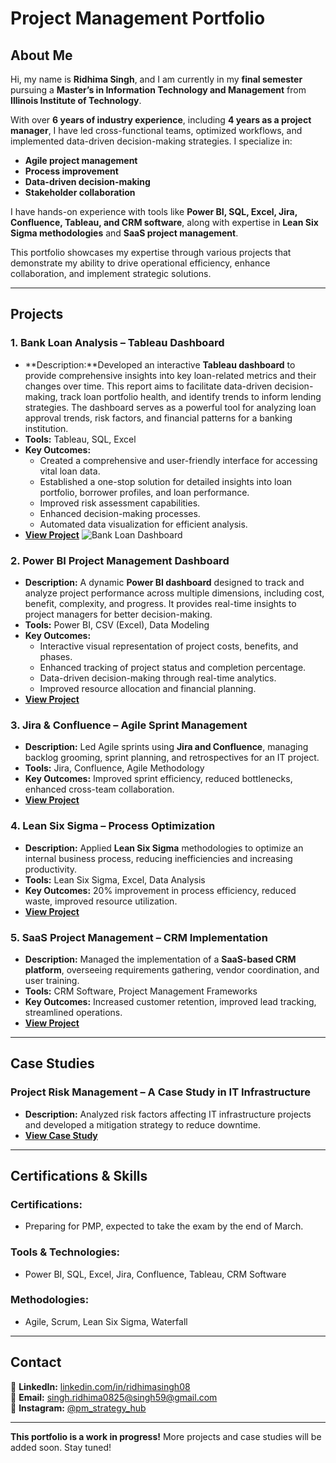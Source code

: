 # Project Management Portfolio  

## About Me  

Hi, my name is **Ridhima Singh**, and I am currently in my **final semester** pursuing a **Master’s in Information Technology and Management** from **Illinois Institute of Technology**.  

With over **6 years of industry experience**, including **4 years as a project manager**, I have led cross-functional teams, optimized workflows, and implemented data-driven decision-making strategies. I specialize in:  

- **Agile project management**  
- **Process improvement**  
- **Data-driven decision-making**  
- **Stakeholder collaboration**  

I have hands-on experience with tools like **Power BI, SQL, Excel, Jira, Confluence, Tableau, and CRM software**, along with expertise in **Lean Six Sigma methodologies** and **SaaS project management**.  

This portfolio showcases my expertise through various projects that demonstrate my ability to drive operational efficiency, enhance collaboration, and implement strategic solutions.  

---

## Projects  

### 1. **Bank Loan Analysis – Tableau Dashboard**  
- **Description:**Developed an interactive **Tableau dashboard** to provide comprehensive insights into key loan-related metrics and their changes over time. This report aims to facilitate data-driven decision-making, track loan portfolio health, and identify trends to inform lending strategies. The dashboard serves as a powerful tool for analyzing loan approval trends, risk factors, and financial patterns for a banking institution. 
- **Tools:** Tableau, SQL, Excel  
- **Key Outcomes:** 
     - Created a comprehensive and user-friendly interface for accessing vital loan data.
     - Established a one-stop solution for detailed insights into loan portfolio, borrower profiles, and loan performance.
     - Improved risk assessment capabilities.
     - Enhanced decision-making processes.
     - Automated data visualization for efficient analysis.
- **[View Project](https://github.com/RidhimaGitCraft/project-management-portfolio/tree/main/BankLoan)**
![Bank Loan Dashboard](https://github.com/RidhimaGitCraft/project-management-portfolio/blob/main/BankLoan/Images.png)  
### 2. **Power BI Project Management Dashboard**  
- **Description:** A dynamic **Power BI dashboard** designed to track and analyze project performance across multiple dimensions, including cost, benefit, complexity, and progress. It provides real-time insights to project managers for better decision-making.
- **Tools:** Power BI, CSV (Excel), Data Modeling
- **Key Outcomes:** 
     - Interactive visual representation of project costs, benefits, and phases.
     - Enhanced tracking of project status and completion percentage.
     - Data-driven decision-making through real-time analytics.
     - Improved resource allocation and financial planning.
- **[View Project](https://github.com/RidhimaGitCraft/project-management-portfolio/tree/main/ProjectManagementReport)**  

### 3. **Jira & Confluence – Agile Sprint Management**  
- **Description:** Led Agile sprints using **Jira and Confluence**, managing backlog grooming, sprint planning, and retrospectives for an IT project.  
- **Tools:** Jira, Confluence, Agile Methodology  
- **Key Outcomes:** Improved sprint efficiency, reduced bottlenecks, enhanced cross-team collaboration.  
- **[View Project](#)**  

### 4. **Lean Six Sigma – Process Optimization**  
- **Description:** Applied **Lean Six Sigma** methodologies to optimize an internal business process, reducing inefficiencies and increasing productivity.  
- **Tools:** Lean Six Sigma, Excel, Data Analysis  
- **Key Outcomes:** 20% improvement in process efficiency, reduced waste, improved resource utilization.  
- **[View Project](#)**  

### 5. **SaaS Project Management – CRM Implementation**  
- **Description:** Managed the implementation of a **SaaS-based CRM platform**, overseeing requirements gathering, vendor coordination, and user training.  
- **Tools:** CRM Software, Project Management Frameworks  
- **Key Outcomes:** Increased customer retention, improved lead tracking, streamlined operations.  
- **[View Project](#)**  

---

## Case Studies  

### **Project Risk Management – A Case Study in IT Infrastructure**  
- **Description:** Analyzed risk factors affecting IT infrastructure projects and developed a mitigation strategy to reduce downtime.  
- **[View Case Study](#)**  

---

## Certifications & Skills  

### **Certifications:**  
- Preparing for PMP, expected to take the exam by the end of March.

### **Tools & Technologies:**  
- Power BI, SQL, Excel, Jira, Confluence, Tableau, CRM Software  

### **Methodologies:**  
- Agile, Scrum, Lean Six Sigma, Waterfall  

---

## Contact  

📌 **LinkedIn:** [linkedin.com/in/ridhimasingh08](https://www.linkedin.com/in/ridhimasingh08/)  
📧 **Email:** [singh.ridhima0825@singh59@gmail.com](mailto:singh.ridhima0825@gmail.com)  
📱 **Instagram:** [@pm_strategy_hub](https://www.instagram.com/pm_strategy_hub)  

---

**This portfolio is a work in progress!** More projects and case studies will be added soon. Stay tuned! 

